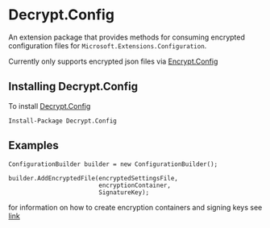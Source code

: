 # Decrypt.Config

An extension package that provides methods for consuming encrypted configuration files for `Microsoft.Extensions.Configuration`.

Currently only supports encrypted json files via [Encrypt.Config](https://github.com/Supercide/Encrypt.Config) 

## Installing Decrypt.Config
To install [Decrypt.Config](https://www.nuget.org/packages/Decrypt.Config)

```
Install-Package Decrypt.Config
```

## Examples

```
ConfigurationBuilder builder = new ConfigurationBuilder();

builder.AddEncryptedFile(encryptedSettingsFile,
                         encryptionContainer, 
                         SignatureKey);
```

for information on how to create encryption containers and signing keys see [link](https://github.com/Supercide/Encrypt.Config/blob/master/README.MD)
